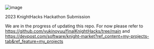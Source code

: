 ![image](https://github.com/theta205/Knight-Market/assets/144835847/93bff549-4a59-45ac-87d6-982c499f9058)

2023 KnightHacks Hackathon Submission



We are in the progress of updating this repo.
For now please refer to https://github.com/yukinoyuu/finalKnightHacks/tree/main
and https://devpost.com/software/knight-market?ref_content=my-projects-tab&ref_feature=my_projects
